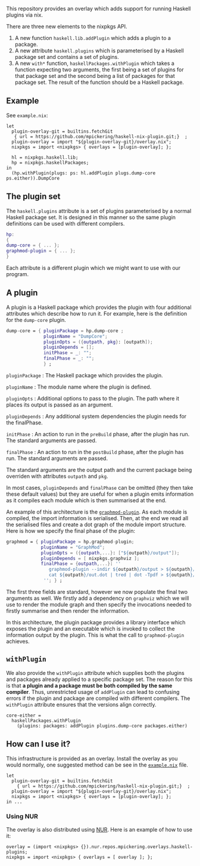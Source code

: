 This repository provides an overlay which adds support for running Haskell
plugins via nix.

There are three new elements to the nixpkgs API.

1. A new function `haskell.lib.addPlugin` which adds a plugin to a package.
2. A new attribute `haskell.plugins` which is parameterised by
a Haskell package set and contains a set of plugins.
3. A new `with*` function, `haskellPackages.withPlugin` which takes a function
  expecting two arguments, the first being a set of plugins for that package set
  and the second being a list of packages for that package set. The
  result of the function should be a Haskell package.

## Example

See `example.nix`:

```
let
  plugin-overlay-git = builtins.fetchGit
   { url = https://github.com/mpickering/haskell-nix-plugin.git;}  ;
  plugin-overlay = import "${plugin-overlay-git}/overlay.nix";
  nixpkgs = import <nixpkgs> { overlays = [plugin-overlay]; };

  hl = nixpkgs.haskell.lib;
  hp = nixpkgs.haskellPackages;
in
  (hp.withPlugin(plugs: ps: hl.addPlugin plugs.dump-core ps.either)).DumpCore
```

## The plugin set

The `haskell.plugins` attribute is a set of plugins parameterised by a normal
Haskell package set. It is designed in this manner so the same plugin definitions
can be used with different compilers.

```nix
hp:
{
dump-core = { ... };
graphmod-plugin = { ... };
}
```

Each attribute is a different plugin which we might want to use with our program.


## A plugin

A plugin is a Haskell package which provides the plugin with four additional
attributes which describe how to run it. For example, here is the definition
for the `dump-core` plugin.

```nix
dump-core = { pluginPackage = hp.dump-core ;
              pluginName = "DumpCore";
              pluginOpts = ({outpath, pkg}: [outpath]);
              pluginDepends = [];
              initPhase = _: "";
              finalPhase = _: "";
              } ;
```

`pluginPackage`
: The Haskell package which provides the plugin.

`pluginName`
: The module name where the plugin is defined.

`pluginOpts`
: Additional options to pass to the plugin. The path where it places its output
is passed as an argument.

`pluginDepends`
: Any additional system dependencies the plugin needs for the finalPhase.

`initPhase`
: An action to run in the `preBuild` phase, after the plugin has run. The standard
arguments are passed.

`finalPhase`
: An action to run in the `postBuild` phase, after the plugin has run. The standard
arguments are passed.

The standard arguments are the output path and the current package being
overriden with attributes `outpath` and `pkg`.

In most cases, `pluginDepends` and `finalPhase` can be omitted (they then take
these default values) but they are useful for when a plugin emits information
as it compiles each module which is then summarised at the end.

An example of this architecture is the [`graphmod-plugin`](https://github.com/mpickering/graphmod-plugin). As each module is
compiled, the import information is serialised. Then, at the end we read all
the serialised files and create a dot graph of the module import structure.
Here is how we specify the final phase of the plugin:

```nix
graphmod = { pluginPackage = hp.graphmod-plugin;
             pluginName = "GraphMod";
             pluginOpts = ({outpath,...}: ["${outpath}/output"]);
             pluginDepends = [ nixpkgs.graphviz ];
             finalPhase = {outpath,...}: ''
                graphmod-plugin --indir ${outpath}/output > ${outpath}/out.dot
                cat ${outpath}/out.dot | tred | dot -Tpdf > ${outpath}/modules.pdf
              ''; } ;
```

The first three fields are standard, however we now populate the final two
arguments as well. We firstly add a dependency on `graphviz` which we will
use to render the module graph and then specify the invocations needed
to firstly summarise and then render the information.

In this architecture, the plugin package provides a library interface which
exposes the plugin and an executable which is invoked to collect the information
output by the plugin. This is what the call to `graphmod-plugin` achieves.

## `withPlugin`

We also provide the `withPlugin` attribute which supplies both the
plugins and packages already applied to a specific package set. The reason
for this is that **a plugin and a package must be both compiled by the same
compiler**. Thus, unrestricted usage of `addPlugin` can lead to confusing errors
if the plugin and package are compiled with different compilers.
The `withPlugin` attribute ensures that the versions align
correctly.

```
core-either =
  haskellPackages.withPlugin
    (plugins: packages: addPlugin plugins.dump-core packages.either)
```

## How can I use it?

This infrastructure is provided as an overlay. Install the overlay as you would
normally, one suggested method can be see in the [`example.nix`](https://github.com/mpickering/haskell-nix-plugin/blob/master/example.nix) file.

```
let
  plugin-overlay-git = builtins.fetchGit
    { url = https://github.com/mpickering/haskell-nix-plugin.git;}  ;
  plugin-overlay = import "${plugin-overlay-git}/overlay.nix";
  nixpkgs = import <nixpkgs> { overlays = [plugin-overlay]; };
in ...
```

### Using NUR

The overlay is also distributed using [NUR](https://github.com/nix-community/NUR). Here is an example of how to use it:

```
overlay = (import <nixpkgs> {}).nur.repos.mpickering.overlays.haskell-plugins;
nixpkgs = import <nixpkgs> { overlays = [ overlay ]; };
```

